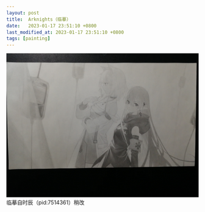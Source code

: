 ```yaml
---
layout: post
title:  Arknights（临摹）
date:   2023-01-17 23:51:10 +0800
last_modified_at: 2023-01-17 23:51:10 +0800
tags: [painting]
---
```


![Arknights](/assets/paintings/2023-01-17-arknights.jpg "Arknights")
临摹自时辰（pid:7514361）稍改
